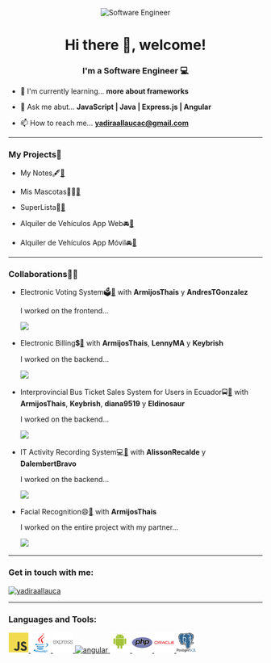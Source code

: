 <p align="center">
  <img src="https://cdn.glitch.global/67cd472b-72c6-4b72-8f91-3c3387cbf446/Software_Engineer_-_copia-removebg-preview.png?v=1720570294816" alt="Software Engineer">
</p>
<h1 align="center">Hi there 👋, welcome!</h1>
<h3 align="center">I'm a Software Engineer 💻</h3>

- 🌱 I'm currently learning... **more about frameworks**

- 💬 Ask me abut... **JavaScript | Java | Express.js | Angular**

- 📫 How to reach me... **yadiraallaucac@gmail.com**
 <hr>
<h3 align="left">My Projects🙋</h3>
<ul>
<li><p align="left">
My Notes🖋️<a href="https://github.com/YadiraAllauca/MyNotesApp" target="blank">🔗</a>
</p></li>
<li><p align="left">
Mis Mascotas🐶🐱<a href="https://github.com/YadiraAllauca/MisMascotasApp" target="blank">🔗</a>
</p></li>
    <li><p align="left">
SuperLista🛒<a href="https://github.com/YadiraAllauca/SuperListaApp" target="blank">🔗</a>
</p></li>
<li><p align="left">
Alquiler de Vehículos App Web🚘<a href="https://github.com/YadiraAllauca/AlquilerDeVehiculosApp" target="blank">🔗</a>
</p></li>
<li><p align="left">
Alquiler de Vehículos App Móvil🚘<a href="https://github.com/YadiraAllauca/AlquilerDeVehiculosAppMovil" target="blank">🔗</a>
</p></li>
  </ul>
 <hr>
<h3 align="left">Collaborations🤜🤛</h3>
<ul>
 <li><p align="left">
Electronic Voting System🗳️<a href="https://github.com/AndresTGonzalez/elecciones-ueb-frontend" target="blank">🔗</a> with <b>ArmijosThais</b> y <b>AndresTGonzalez</b>
</p>
   <p align="left">I worked on the frontend...</p>
<img src="https://cdn.glitch.global/67cd472b-72c6-4b72-8f91-3c3387cbf446/197525be-0576-494d-b493-92b6b8b92f0f.image.png?v=1701818217543" height="200">
 </li>
   <li><p align="left">
Electronic Billing💲<a href="https://github.com/YadiraAllauca/FacturaMovilGCS" target="blank">🔗</a> with <b>ArmijosThais</b>, <b>LennyMA</b>  y <b>Keybrish</b>
</p>
     <p align="left">I worked on the backend...</p>
<img src="https://cdn.glitch.global/67cd472b-72c6-4b72-8f91-3c3387cbf446/bb47bc57-f106-4eee-be9f-9a78a920a152.image.png?v=1701818279786" height="300">
 </li>
  <li><p align="left">
Interprovincial Bus Ticket Sales System for Users in Ecuador🚍<a href="https://github.com/diana9519/ProyectoDasBusesAdministrador/blob/main/frontwebadmin/README.md" target="blank">🔗</a> with <b>ArmijosThais</b>, <b>Keybrish</b>, <b>diana9519</b> y <b>Eldinosaur</b>
</p>
    <p align="left">I worked on the backend...</p>
<img src="https://cdn.glitch.global/1d3dd682-c1e7-4386-94b7-857b9d3c741b/d1704f62-01c5-433a-bb2e-7b42ad99f853.jpg?v=1688858510973" height="250">
 </li>
    <li><p align="left">
IT Activity Recording System💻<a href="https://github.com/YadiraAllauca/RegistroActividadesTIApp" target="blank">🔗</a> with <b>AlissonRecalde</b> y <b>DalembertBravo</b>
</p>
      <p align="left">I worked on the backend...</p>
<img src="https://cdn.glitch.global/67cd472b-72c6-4b72-8f91-3c3387cbf446/74dd03d2-d488-48b4-b746-a969aad57ee6.image.png?v=1701820024624" height="300">
 </li>
   <li><p align="left">
Facial Recognition😄<a href="https://github.com/ArmijosThais/ReconocimientoFacial" target="blank">🔗</a> with <b>ArmijosThais</b>
</p>
     <p align="left">I worked on the entire project with my partner...</p>
<img src="https://blog.facialix.com/wp-content/uploads/2021/11/3809174_9a5b_2.jpg" height="300">
 </li>
</ul>
 <hr>
<h3 align="left">Get in touch with me: </h3>
<p align="left">
<a href="https://linkedin.com/in/yadiraallauca" target="blank"><img align="center" src="https://raw.githubusercontent.com/rahuldkjain/github-profile-readme-generator/master/src/images/icons/Social/linked-in-alt.svg" alt="yadiraallauca" height="30" width="40" /></a>
</p>
</p>
 <hr>
<h3 align="left">Languages and Tools:</h3>
<p align="left"> 
  <a href="https://developer.mozilla.org/en-US/docs/Web/JavaScript" target="_blank" rel="noreferrer"> 
    <img src="https://raw.githubusercontent.com/devicons/devicon/master/icons/javascript/javascript-original.svg" alt="javascript" width="40" height="40"/> 
  </a> 
  <a href="https://www.java.com" target="_blank" rel="noreferrer"> 
    <img src="https://raw.githubusercontent.com/devicons/devicon/master/icons/java/java-original.svg" alt="java" width="40" height="40"/> 
  </a> 
  <a href="https://expressjs.com/" target="_blank" rel="noreferrer"> 
    <img src="https://raw.githubusercontent.com/devicons/devicon/master/icons/express/express-original-wordmark.svg" alt="expressjs" width="40" height="40"/> 
  </a> 
  <a href="https://angular.io/" target="_blank" rel="noreferrer"> 
    <img src="https://angular.io/assets/images/logos/angular/angular.svg" alt="angular" width="40" height="40"/> 
  </a> 
  <a href="[https://developer.android.com](https://developer.android.com/)" target="_blank" rel="noreferrer"> <img src="https://raw.githubusercontent.com/devicons/devicon/master/icons/android/android-original-wordmark.svg" alt="android" width="40" height="40"/> </a>
  <a href="[https://www.php.net](https://www.php.net/)" target="_blank" rel="noreferrer"> <img src="https://raw.githubusercontent.com/devicons/devicon/master/icons/php/php-original.svg" alt="php" width="40" height="40"/> </a>
   <a href="https://www.oracle.com/database/" target="_blank" rel="noreferrer"> 
    <img src="https://raw.githubusercontent.com/devicons/devicon/master/icons/oracle/oracle-original.svg" alt="oracle" width="40" height="40"/> 
  </a>
  <a href="https://www.postgresql.org/" target="_blank" rel="noreferrer"> 
    <img src="https://raw.githubusercontent.com/devicons/devicon/master/icons/postgresql/postgresql-original-wordmark.svg" alt="postgresql" width="40" height="40"/> 
  </a>
</p>

